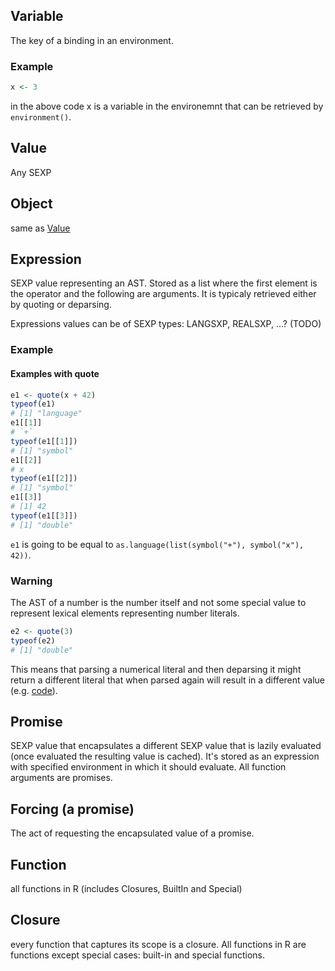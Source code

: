 
## Variable

The key of a binding in an environment.

### Example

```r
x <- 3
```

in the above code x is a variable in the environemnt that can be retrieved by `environment()`.

## Value

Any SEXP

## Object

same as [Value](#value)

## Expression 

SEXP value representing an AST.
Stored as a list where the first element is the operator and the following are arguments.
It is typicaly retrieved either by quoting or deparsing.

Expressions values can be of SEXP types: LANGSXP, REALSXP, ...? (TODO)

### Example

#### Examples with quote

```r
e1 <- quote(x + 42)
typeof(e1)
# [1] "language"
e1[[1]]
# `+`
typeof(e1[[1]])
# [1] "symbol"
e1[[2]]
# x
typeof(e1[[2]])
# [1] "symbol"
e1[[3]]
# [1] 42
typeof(e1[[3]])
# [1] "double"
```

`e1` is going to be equal to `as.language(list(symbol("+"), symbol("x"), 42))`.

### Warning

The AST of a number is the number itself and not some special value to represent lexical elements representing number literals.

```r
e2 <- quote(3)
typeof(e2)
# [1] "double"
```

This means that parsing a numerical literal and then deparsing it might return a different literal that when parsed again will result in a different value (e.g. [code](./snippets/num-literal-problem.R)).

## Promise

SEXP value that encapsulates a different SEXP value that is lazily evaluated (once evaluated the resulting value is cached).
It's stored as an expression with specified environment in which it should evaluate.
All function arguments are promises.

## Forcing (a promise)

The act of requesting the encapsulated value of a promise.

## Function

all functions in R (includes Closures, BuiltIn and Special)

## Closure

every function that captures its scope is a closure. All functions in R are functions except special cases: built-in and special functions.
